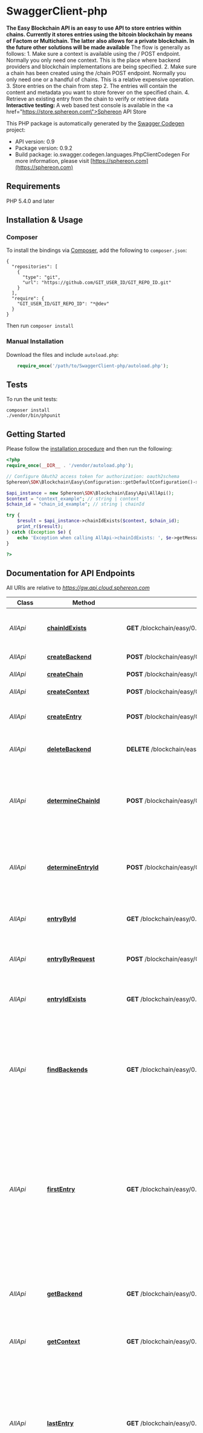 # SwaggerClient-php
<b>The Easy Blockchain API is an easy to use API to store entries within chains. Currently it stores entries using the bitcoin blockchain by means of Factom or Multichain. The latter also allows for a private blockchain. In the future other solutions will be made available</b>    The flow is generally as follows:  1. Make sure a context is available using the / POST endpoint. Normally you only need one context. This is the place where backend providers and blockchain implementations are being specified.  2. Make sure a chain has been created using the /chain POST endpoint. Normally you only need one or a handful of chains. This is a relative expensive operation.  3. Store entries on the chain from step 2. The entries will contain the content and metadata you want to store forever on the specified chain.  4. Retrieve an existing entry from the chain to verify or retrieve data      <b>Interactive testing: </b>A web based test console is available in the <a href=\"https://store.sphereon.com\">Sphereon API Store</a>

This PHP package is automatically generated by the [Swagger Codegen](https://github.com/swagger-api/swagger-codegen) project:

- API version: 0.9
- Package version: 0.9.2
- Build package: io.swagger.codegen.languages.PhpClientCodegen
For more information, please visit [https://sphereon.com](https://sphereon.com)

## Requirements

PHP 5.4.0 and later

## Installation & Usage
### Composer

To install the bindings via [Composer](http://getcomposer.org/), add the following to `composer.json`:

```
{
  "repositories": [
    {
      "type": "git",
      "url": "https://github.com/GIT_USER_ID/GIT_REPO_ID.git"
    }
  ],
  "require": {
    "GIT_USER_ID/GIT_REPO_ID": "*@dev"
  }
}
```

Then run `composer install`

### Manual Installation

Download the files and include `autoload.php`:

```php
    require_once('/path/to/SwaggerClient-php/autoload.php');
```

## Tests

To run the unit tests:

```
composer install
./vendor/bin/phpunit
```

## Getting Started

Please follow the [installation procedure](#installation--usage) and then run the following:

```php
<?php
require_once(__DIR__ . '/vendor/autoload.php');

// Configure OAuth2 access token for authorization: oauth2schema
Sphereon\SDK\Blockchain\Easy\Configuration::getDefaultConfiguration()->setAccessToken('YOUR_ACCESS_TOKEN');

$api_instance = new Sphereon\SDK\Blockchain\Easy\Api\AllApi();
$context = "context_example"; // string | context
$chain_id = "chain_id_example"; // string | chainId

try {
    $result = $api_instance->chainIdExists($context, $chain_id);
    print_r($result);
} catch (Exception $e) {
    echo 'Exception when calling AllApi->chainIdExists: ', $e->getMessage(), PHP_EOL;
}

?>
```

## Documentation for API Endpoints

All URIs are relative to *https://gw.api.cloud.sphereon.com*

Class | Method | HTTP request | Description
------------ | ------------- | ------------- | -------------
*AllApi* | [**chainIdExists**](docs/Api/AllApi.md#chainidexists) | **GET** /blockchain/easy/0.9/{context}/chains/id/{chainId} | Determine whether the Id of a chain exists in the blockchain
*AllApi* | [**createBackend**](docs/Api/AllApi.md#createbackend) | **POST** /blockchain/easy/0.9/backends | Create a new backend
*AllApi* | [**createChain**](docs/Api/AllApi.md#createchain) | **POST** /blockchain/easy/0.9/{context}/chains | Create a new chain
*AllApi* | [**createContext**](docs/Api/AllApi.md#createcontext) | **POST** /blockchain/easy/0.9/ | Create a new context
*AllApi* | [**createEntry**](docs/Api/AllApi.md#createentry) | **POST** /blockchain/easy/0.9/{context}/chains/{chainId}/entries | Create a new entry in the provided chain
*AllApi* | [**deleteBackend**](docs/Api/AllApi.md#deletebackend) | **DELETE** /blockchain/easy/0.9/backends/{backendId} | Delete backend by id (not by ledgername)
*AllApi* | [**determineChainId**](docs/Api/AllApi.md#determinechainid) | **POST** /blockchain/easy/0.9/{context}/chains/id | Pre determine the Id of a chain request without anchoring it in the blockchain
*AllApi* | [**determineEntryId**](docs/Api/AllApi.md#determineentryid) | **POST** /blockchain/easy/0.9/{context}/chains/id/{chainId}/entries | Pre determine the Id of an entry request without anchoring the entry
*AllApi* | [**entryById**](docs/Api/AllApi.md#entrybyid) | **GET** /blockchain/easy/0.9/{context}/chains/{chainId}/entries/{entryId} | Get an existing entry in the provided chain
*AllApi* | [**entryByRequest**](docs/Api/AllApi.md#entrybyrequest) | **POST** /blockchain/easy/0.9/{context}/chains/{chainId}/entries/entry | Get an existing entry in the provided chain
*AllApi* | [**entryIdExists**](docs/Api/AllApi.md#entryidexists) | **GET** /blockchain/easy/0.9/{context}/chains/id/{chainId}/entries/{entryId} | Determine whether the Id of an entry exists in the blockchain
*AllApi* | [**findBackends**](docs/Api/AllApi.md#findbackends) | **GET** /blockchain/easy/0.9/backends/{backendId}/find | Find existing backend(s) by id (single result) and/or ledgername (multiple results). Optionally including public backends of others
*AllApi* | [**firstEntry**](docs/Api/AllApi.md#firstentry) | **GET** /blockchain/easy/0.9/{context}/chains/{chainId}/entries/first | Get the first entry in the provided chain. This is the oldest entry also called the chain tail.  Please note that the achorTimes will only contain the first anchor time. Call getEntry to retrieve all times
*AllApi* | [**getBackend**](docs/Api/AllApi.md#getbackend) | **GET** /blockchain/easy/0.9/backends/{backendId} | Get existing backend by id (not by ledgername). Optionally including public backend of others
*AllApi* | [**getContext**](docs/Api/AllApi.md#getcontext) | **GET** /blockchain/easy/0.9/{context} | Get an existing context
*AllApi* | [**lastEntry**](docs/Api/AllApi.md#lastentry) | **GET** /blockchain/easy/0.9/{context}/chains/{chainId}/entries/last | Get the last entry in the provided chain. This is the most recent entry also called the chain head. Please note that the achorTimes will only contain the latest anchor time. Call getEntry to retrieve all times
*AllApi* | [**listBackends**](docs/Api/AllApi.md#listbackends) | **GET** /blockchain/easy/0.9/backends | List existing backends.
*AllApi* | [**nextEntryById**](docs/Api/AllApi.md#nextentrybyid) | **GET** /blockchain/easy/0.9/{context}/chains/{chainId}/entries/{entryId}/next | Get the entry after the supplied entry Id (the next) in the provided chain
*AllApi* | [**nextEntryByRequest**](docs/Api/AllApi.md#nextentrybyrequest) | **POST** /blockchain/easy/0.9/{context}/chains/{chainId}/entries/entry/next | Get the entry after the supplied entry Id (the next) in the provided chain
*AllApi* | [**previousEntryById**](docs/Api/AllApi.md#previousentrybyid) | **GET** /blockchain/easy/0.9/{context}/chains/{chainId}/entries/{entryId}/previous | Get the entry before the supplied entry Id (the previous) in the provided chain
*AllApi* | [**previousEntryByRequest**](docs/Api/AllApi.md#previousentrybyrequest) | **POST** /blockchain/easy/0.9/{context}/chains/{chainId}/entries/entry/previous | Get the entry before the supplied entry Id (the previous) in the provided chain
*ChainApi* | [**createChain**](docs/Api/ChainApi.md#createchain) | **POST** /blockchain/easy/0.9/{context}/chains | Create a new chain
*ContextApi* | [**createBackend**](docs/Api/ContextApi.md#createbackend) | **POST** /blockchain/easy/0.9/backends | Create a new backend
*ContextApi* | [**createContext**](docs/Api/ContextApi.md#createcontext) | **POST** /blockchain/easy/0.9/ | Create a new context
*ContextApi* | [**deleteBackend**](docs/Api/ContextApi.md#deletebackend) | **DELETE** /blockchain/easy/0.9/backends/{backendId} | Delete backend by id (not by ledgername)
*ContextApi* | [**findBackends**](docs/Api/ContextApi.md#findbackends) | **GET** /blockchain/easy/0.9/backends/{backendId}/find | Find existing backend(s) by id (single result) and/or ledgername (multiple results). Optionally including public backends of others
*ContextApi* | [**getBackend**](docs/Api/ContextApi.md#getbackend) | **GET** /blockchain/easy/0.9/backends/{backendId} | Get existing backend by id (not by ledgername). Optionally including public backend of others
*ContextApi* | [**getContext**](docs/Api/ContextApi.md#getcontext) | **GET** /blockchain/easy/0.9/{context} | Get an existing context
*ContextApi* | [**listBackends**](docs/Api/ContextApi.md#listbackends) | **GET** /blockchain/easy/0.9/backends | List existing backends.
*EntryApi* | [**createEntry**](docs/Api/EntryApi.md#createentry) | **POST** /blockchain/easy/0.9/{context}/chains/{chainId}/entries | Create a new entry in the provided chain
*EntryApi* | [**entryById**](docs/Api/EntryApi.md#entrybyid) | **GET** /blockchain/easy/0.9/{context}/chains/{chainId}/entries/{entryId} | Get an existing entry in the provided chain
*EntryApi* | [**entryByRequest**](docs/Api/EntryApi.md#entrybyrequest) | **POST** /blockchain/easy/0.9/{context}/chains/{chainId}/entries/entry | Get an existing entry in the provided chain
*EntryApi* | [**firstEntry**](docs/Api/EntryApi.md#firstentry) | **GET** /blockchain/easy/0.9/{context}/chains/{chainId}/entries/first | Get the first entry in the provided chain. This is the oldest entry also called the chain tail.  Please note that the achorTimes will only contain the first anchor time. Call getEntry to retrieve all times
*EntryApi* | [**lastEntry**](docs/Api/EntryApi.md#lastentry) | **GET** /blockchain/easy/0.9/{context}/chains/{chainId}/entries/last | Get the last entry in the provided chain. This is the most recent entry also called the chain head. Please note that the achorTimes will only contain the latest anchor time. Call getEntry to retrieve all times
*EntryApi* | [**nextEntryById**](docs/Api/EntryApi.md#nextentrybyid) | **GET** /blockchain/easy/0.9/{context}/chains/{chainId}/entries/{entryId}/next | Get the entry after the supplied entry Id (the next) in the provided chain
*EntryApi* | [**nextEntryByRequest**](docs/Api/EntryApi.md#nextentrybyrequest) | **POST** /blockchain/easy/0.9/{context}/chains/{chainId}/entries/entry/next | Get the entry after the supplied entry Id (the next) in the provided chain
*EntryApi* | [**previousEntryById**](docs/Api/EntryApi.md#previousentrybyid) | **GET** /blockchain/easy/0.9/{context}/chains/{chainId}/entries/{entryId}/previous | Get the entry before the supplied entry Id (the previous) in the provided chain
*EntryApi* | [**previousEntryByRequest**](docs/Api/EntryApi.md#previousentrybyrequest) | **POST** /blockchain/easy/0.9/{context}/chains/{chainId}/entries/entry/previous | Get the entry before the supplied entry Id (the previous) in the provided chain
*IdApi* | [**chainIdExists**](docs/Api/IdApi.md#chainidexists) | **GET** /blockchain/easy/0.9/{context}/chains/id/{chainId} | Determine whether the Id of a chain exists in the blockchain
*IdApi* | [**determineChainId**](docs/Api/IdApi.md#determinechainid) | **POST** /blockchain/easy/0.9/{context}/chains/id | Pre determine the Id of a chain request without anchoring it in the blockchain
*IdApi* | [**determineEntryId**](docs/Api/IdApi.md#determineentryid) | **POST** /blockchain/easy/0.9/{context}/chains/id/{chainId}/entries | Pre determine the Id of an entry request without anchoring the entry
*IdApi* | [**entryIdExists**](docs/Api/IdApi.md#entryidexists) | **GET** /blockchain/easy/0.9/{context}/chains/id/{chainId}/entries/{entryId} | Determine whether the Id of an entry exists in the blockchain


## Documentation For Models

 - [Access](docs/Model/Access.md)
 - [AnchoredEntryResponse](docs/Model/AnchoredEntryResponse.md)
 - [Backend](docs/Model/Backend.md)
 - [Chain](docs/Model/Chain.md)
 - [CommittedChain](docs/Model/CommittedChain.md)
 - [CommittedChainResponse](docs/Model/CommittedChainResponse.md)
 - [CommittedEntry](docs/Model/CommittedEntry.md)
 - [CommittedEntryResponse](docs/Model/CommittedEntryResponse.md)
 - [Context](docs/Model/Context.md)
 - [Entry](docs/Model/Entry.md)
 - [EntryData](docs/Model/EntryData.md)
 - [Error](docs/Model/Error.md)
 - [ErrorResponse](docs/Model/ErrorResponse.md)
 - [ExternalId](docs/Model/ExternalId.md)
 - [IdResponse](docs/Model/IdResponse.md)
 - [RawBackendStructure](docs/Model/RawBackendStructure.md)
 - [RpcProvider](docs/Model/RpcProvider.md)


## Documentation For Authorization


## oauth2schema

- **Type**: OAuth
- **Flow**: application
- **Authorization URL**: 
- **Scopes**: 
 - **global**: accessEverything


## Author

dev@sphereon.com


